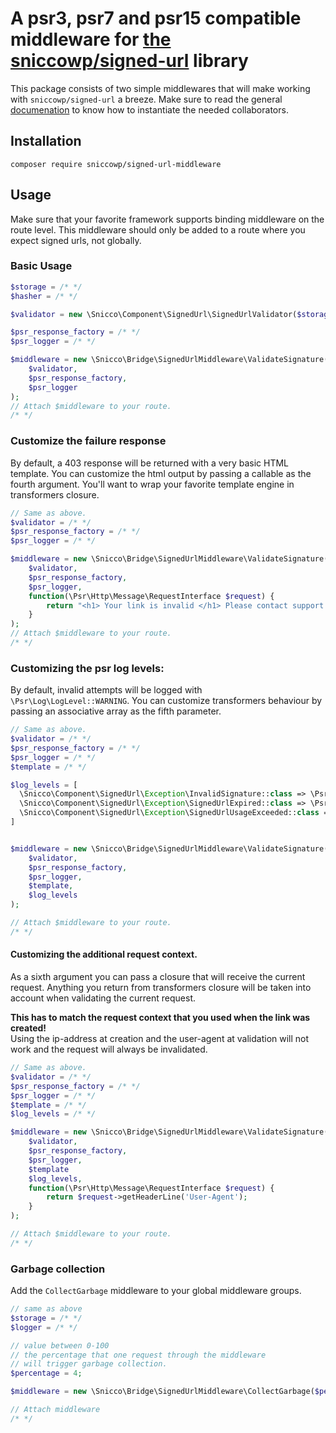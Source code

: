 # A psr3, psr7 and psr15 compatible middleware for [the sniccowp/signed-url](https://github.com/sniccowp/sniccowp/tree/feature/extract-magic-link/packages/signed-url) library

This package consists of two simple middlewares that will make working with `sniccowp/signed-url` a breeze. Make sure to
read the
general [documenation](https://github.com/sniccowp/sniccowp/tree/feature/extract-magic-link/packages/signed-url) to know
how to instantiate the needed collaborators.<br>

## Installation

```shell
composer require sniccowp/signed-url-middleware
```

## Usage

Make sure that your favorite framework supports binding middleware on the route level. This middleware should only be
added to a route where you expect signed urls, not globally.

### Basic Usage

```php
$storage = /* */
$hasher = /* */

$validator = new \Snicco\Component\SignedUrl\SignedUrlValidator($storage, $hasher);

$psr_response_factory = /* */
$psr_logger = /* */

$middleware = new \Snicco\Bridge\SignedUrlMiddleware\ValidateSignature(
    $validator,
    $psr_response_factory,
    $psr_logger
);
// Attach $middleware to your route.
/* */
```

### Customize the failure response

By default, a 403 response will be returned with a very basic HTML template. You can customize the html output by
passing a callable as the fourth argument. You'll want to wrap your favorite template engine in transformers closure.

```php
// Same as above.
$validator = /* */
$psr_response_factory = /* */
$psr_logger = /* */

$middleware = new \Snicco\Bridge\SignedUrlMiddleware\ValidateSignature(
    $validator,
    $psr_response_factory,
    $psr_logger,
    function(\Psr\Http\Message\RequestInterface $request) {
        return "<h1> Your link is invalid </h1> Please contact support."
    }
);
// Attach $middleware to your route.
/* */
```

### Customizing the psr log levels:

By default, invalid attempts will be logged with ` \Psr\Log\LogLevel::WARNING`. You can customize transformers behaviour
by passing an associative array as the fifth parameter.

```php
// Same as above.
$validator = /* */
$psr_response_factory = /* */
$psr_logger = /* */
$template = /* */

$log_levels = [
  \Snicco\Component\SignedUrl\Exception\InvalidSignature::class => \Psr\Log\LogLevel::WARNING,
  \Snicco\Component\SignedUrl\Exception\SignedUrlExpired::class => \Psr\Log\LogLevel::INFO,
  \Snicco\Component\SignedUrl\Exception\SignedUrlUsageExceeded::class => \Psr\Log\LogLevel::NOTICE,
]


$middleware = new \Snicco\Bridge\SignedUrlMiddleware\ValidateSignature(
    $validator,
    $psr_response_factory,
    $psr_logger,
    $template,
    $log_levels
);

// Attach $middleware to your route.
/* */
```

#### Customizing the additional request context.

As a sixth argument you can pass a closure that will receive the current request. Anything you return from transformers
closure will be taken into account when validating the current request.

**This has to match the request context that you used when the link was created!**
<br>
Using the ip-address at creation and the user-agent at validation will not work and the request will always be
invalidated.

```php
// Same as above.
$validator = /* */
$psr_response_factory = /* */
$psr_logger = /* */
$template = /* */
$log_levels = /* */

$middleware = new \Snicco\Bridge\SignedUrlMiddleware\ValidateSignature(
    $validator,
    $psr_response_factory,
    $psr_logger,
    $template
    $log_levels,
    function(\Psr\Http\Message\RequestInterface $request) {
        return $request->getHeaderLine('User-Agent');
    }
);

// Attach $middleware to your route.
/* */
```

### Garbage collection

Add the `CollectGarbage` middleware to your global middleware groups.

```php
// same as above
$storage = /* */
$logger = /* */

// value between 0-100
// the percentage that one request through the middleware
// will trigger garbage collection.
$percentage = 4;

$middleware = new \Snicco\Bridge\SignedUrlMiddleware\CollectGarbage($percentage, $storage, $logger);

// Attach middleware 
/* */
```